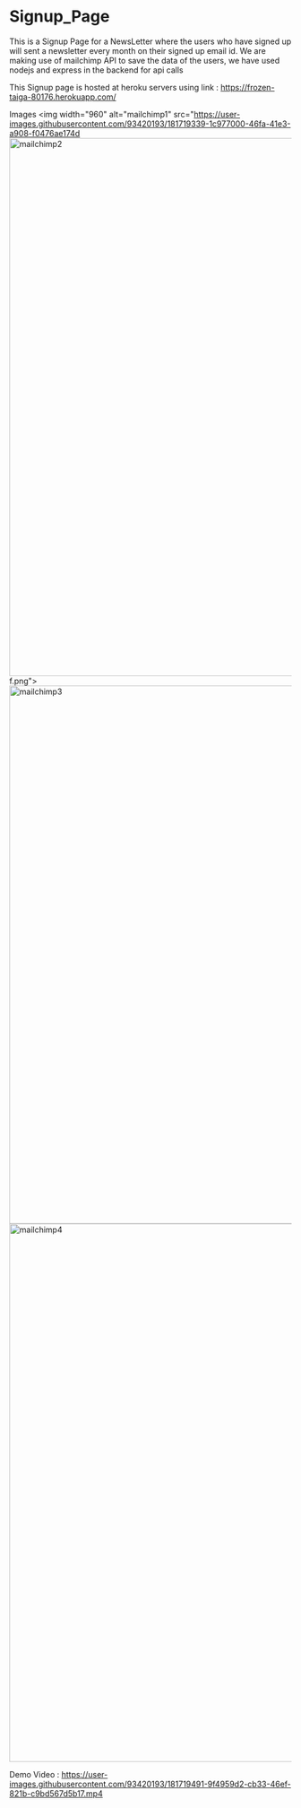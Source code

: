 # Signup_Page
This is a Signup Page for a NewsLetter where the users who have signed up will sent a newsletter every month on their signed up email id. We are making use of mailchimp API to save the data of the users, we have used nodejs and express in the backend for api calls 

This Signup page is hosted at heroku servers using link : https://frozen-taiga-80176.herokuapp.com/

Images
<img width="960" alt="mailchimp1" src="https://user-images.githubusercontent.com/93420193/181719339-1c977000-46fa-41e3-a908-f0476ae174d<img width="960" alt="mailchimp2" src="https://user-images.githubusercontent.com/93420193/181719355-10b48973-d283-40f9-9b86-08e49699e6ec.png">
f.png">
<img width="960" alt="mailchimp3" src="https://user-images.githubusercontent.com/93420193/181719373-fc871788-d459-4a1a-b680-e96c129db7da.png">
<img width="960" alt="mailchimp4" src="https://user-images.githubusercontent.com/93420193/181719381-7e8b8433-5edc-4950-b40f-e289bd0e7d84.png">

Demo Video : 
https://user-images.githubusercontent.com/93420193/181719491-9f4959d2-cb33-46ef-821b-c9bd567d5b17.mp4

